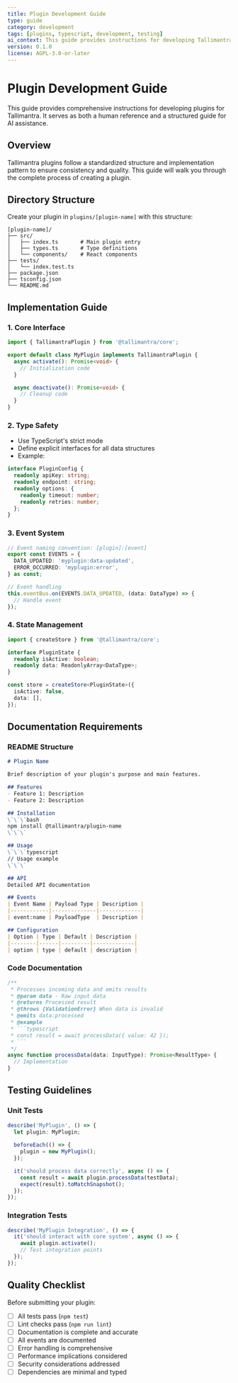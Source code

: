 ```yaml
---
title: Plugin Development Guide
type: guide
category: development
tags: [plugins, typescript, development, testing]
ai_context: This guide provides instructions for developing Tallimantra plugins, serving both human developers and AI assistance
version: 0.1.0
license: AGPL-3.0-or-later
---
```


# Plugin Development Guide

This guide provides comprehensive instructions for developing plugins for Tallimantra. It serves as both a human reference and a structured guide for AI assistance.

## Overview

Tallimantra plugins follow a standardized structure and implementation pattern to ensure consistency and quality. This guide will walk you through the complete process of creating a plugin.

## Directory Structure

Create your plugin in `plugins/[plugin-name]` with this structure:
```
[plugin-name]/
├── src/
│   ├── index.ts       # Main plugin entry
│   ├── types.ts       # Type definitions
│   └── components/    # React components
├── tests/
│   └── index.test.ts
├── package.json
├── tsconfig.json
└── README.md
```

## Implementation Guide

### 1. Core Interface
```typescript
import { TallimantraPlugin } from '@tallimantra/core';

export default class MyPlugin implements TallimantraPlugin {
  async activate(): Promise<void> {
    // Initialization code
  }

  async deactivate(): Promise<void> {
    // Cleanup code
  }
}
```

### 2. Type Safety
- Use TypeScript's strict mode
- Define explicit interfaces for all data structures
- Example:
```typescript
interface PluginConfig {
  readonly apiKey: string;
  readonly endpoint: string;
  readonly options: {
    readonly timeout: number;
    readonly retries: number;
  };
}
```

### 3. Event System
```typescript
// Event naming convention: [plugin]:[event]
export const EVENTS = {
  DATA_UPDATED: 'myplugin:data-updated',
  ERROR_OCCURRED: 'myplugin:error',
} as const;

// Event handling
this.eventBus.on(EVENTS.DATA_UPDATED, (data: DataType) => {
  // Handle event
});
```

### 4. State Management
```typescript
import { createStore } from '@tallimantra/core';

interface PluginState {
  readonly isActive: boolean;
  readonly data: ReadonlyArray<DataType>;
}

const store = createStore<PluginState>({
  isActive: false,
  data: [],
});
```

## Documentation Requirements

### README Structure
```markdown
# Plugin Name

Brief description of your plugin's purpose and main features.

## Features
- Feature 1: Description
- Feature 2: Description

## Installation
\`\`\`bash
npm install @tallimantra/plugin-name
\`\`\`

## Usage
\`\`\`typescript
// Usage example
\`\`\`

## API
Detailed API documentation

## Events
| Event Name | Payload Type | Description |
|------------|--------------|-------------|
| event:name | PayloadType  | Description |

## Configuration
| Option | Type | Default | Description |
|--------|------|---------|-------------|
| option | type | default | description |
```

### Code Documentation
```typescript
/**
 * Processes incoming data and emits results
 * @param data - Raw input data
 * @returns Processed result
 * @throws {ValidationError} When data is invalid
 * @emits data:processed
 * @example
 * ```typescript
 * const result = await processData({ value: 42 });
 * ```
 */
async function processData(data: InputType): Promise<ResultType> {
  // Implementation
}
```

## Testing Guidelines

### Unit Tests
```typescript
describe('MyPlugin', () => {
  let plugin: MyPlugin;
  
  beforeEach(() => {
    plugin = new MyPlugin();
  });

  it('should process data correctly', async () => {
    const result = await plugin.processData(testData);
    expect(result).toMatchSnapshot();
  });
});
```

### Integration Tests
```typescript
describe('MyPlugin Integration', () => {
  it('should interact with core system', async () => {
    await plugin.activate();
    // Test integration points
  });
});
```

## Quality Checklist

Before submitting your plugin:

- [ ] All tests pass (`npm test`)
- [ ] Lint checks pass (`npm run lint`)
- [ ] Documentation is complete and accurate
- [ ] All events are documented
- [ ] Error handling is comprehensive
- [ ] Performance implications considered
- [ ] Security considerations addressed
- [ ] Dependencies are minimal and typed
``` 